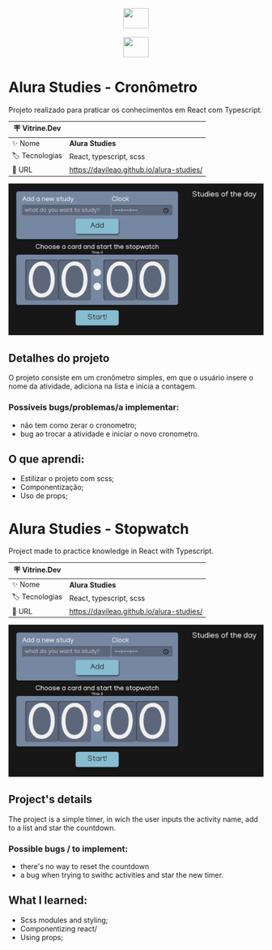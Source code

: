 <p align="center">
<a href="https://github.com/davileao/alura-studies/edit/master/README.md#alura-studies---stopwatch"><img src="https://github.com/csmoore/country-flag-icons/blob/master/country-flags-4x3-png/us.png" width="50" height="40"/></a>
<p align="center">
<a href="https://github.com/davileao/alura-studies/edit/master/README.md#alura-studies---cron%C3%B4metro"><img src="https://github.com/csmoore/country-flag-icons/blob/master/country-flags-4x3-png/br.png" width="50" height="40"/></a>


# Alura Studies - Cronômetro



Projeto realizado para praticar os conhecimentos em React com Typescript. 


| :placard: Vitrine.Dev |     |
| -------------  | --- |
| :sparkles: Nome        | **Alura Studies**
| :label: Tecnologias | React, typescript, scss
| :rocket: URL         | https://davileao.github.io/alura-studies/

<!-- Inserir imagem com a #vitrinedev ao final do link -->
![](https://github.com/davileao/alura-studies/blob/master/ssalst.png#vitrinedev)

## Detalhes do projeto

O projeto consiste em um cronômetro simples, em que o usuário insere o nome da atividade, adiciona na lista e inicia a contagem.

### Possíveis bugs/problemas/a implementar:
- não tem como zerar o cronometro;
- bug ao trocar a atividade e iniciar o novo cronometro.

## O que aprendi: 
- Estilizar o projeto com scss;
- Componentização;
- Uso de props;


# Alura Studies - Stopwatch


Project made to practice knowledge in React with Typescript.


| :placard: Vitrine.Dev |     |
| -------------  | --- |
| :sparkles: Nome        | **Alura Studies**
| :label: Tecnologias | React, typescript, scss
| :rocket: URL         | https://davileao.github.io/alura-studies/


![](https://github.com/davileao/alura-studies/blob/master/ssalst.png#vitrinedev)

## Project's details

The project is a simple timer, in wich the user inputs the activity name, add to a list and star the countdown.

### Possible bugs / to implement:
- there's no way to reset the countdown
- a bug when trying to swithc activities and star the new timer.

## What I learned:
- Scss modules and styling;
- Componentizing react/
- Using props;
